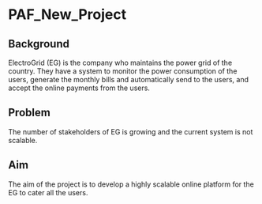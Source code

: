 # PAF_New_Project

<h2> Background </h2> 

ElectroGrid (EG) is the company who maintains the power grid of the country. They have a system to monitor the power consumption of the users, generate the monthly bills and automatically send to the users, and accept the online payments from the users. 


<h2> Problem </h2>
The number of stakeholders of EG is growing and the current system is not scalable. 

<h2> Aim </h2>
The aim of the project is to develop a highly scalable online platform for the EG to cater all the users. 

